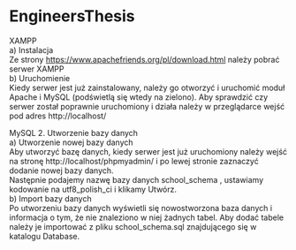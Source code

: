 # EngineersThesis
  
XAMPP  
a)	Instalacja  
Ze strony https://www.apachefriends.org/pl/download.html należy pobrać serwer XAMPP   
b)	Uruchomienie  
Kiedy serwer jest już zainstalowany, należy go otworzyć i uruchomić moduł Apache i MySQL (podświetlą się wtedy na zielono). Aby sprawdzić czy serwer został poprawnie uruchomiony i działa należy w przeglądarce wejść pod adres http://localhost/  
  
MySQL
2.	Utworzenie bazy danych  
a)	Utworzenie nowej bazy danych  
Aby utworzyć bazę danych, kiedy serwer jest już uruchomiony należy wejść na stronę http://localhost/phpmyadmin/ i po lewej stronie zaznaczyć dodanie nowej bazy danych.  
Następnie podajemy nazwę bazy danych  school_schema , ustawiamy kodowanie na utf8_polish_ci i klikamy Utwórz.  
b)	Import bazy danych  
Po utworzeniu bazy danych wyświetli  się nowostworzona baza danych i informacja o tym, że nie znaleziono w niej żadnych tabel. Aby dodać tabele należy je importować z pliku school_schema.sql znajdującego się w katalogu Database.  
